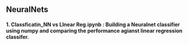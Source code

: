 ## NeuralNets
#### 1. Classficatin_NN vs LInear Reg.ipynb : Building a Neuralnet classifier using numpy and comparing the performance  agianst linear regression classifer.
